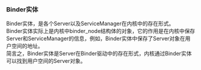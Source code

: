 ### Binder实体  
Binder实体，是各个Server以及ServiceManager在内核中的存在形式。  
Binder实体实际上是内核中binder_node结构体的对象，它的作用是在内核中保存Server和ServiceManager的信息，例如，Binder实体中保存了Server对象在用户空间的地址。  
简言之，Binder实体是Server在Binder驱动中的存在形式，内核通过Binder实体可以找到用户空间的Server对象。  

